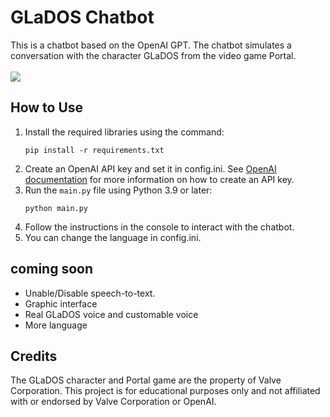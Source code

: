 <!DOCTYPE html>
<html>
<head>
	<meta charset="UTF-8">
</head>
<body>
	<h1>GLaDOS Chatbot</h1>
	This is a chatbot based on the OpenAI GPT. The chatbot simulates a conversation with the character GLaDOS from the video game Portal.
	<br></br>
	<img src="https://cdn-uploads.gameblog.fr/images/actu/full/72447_gb_news.jpg">
	<h2>How to Use</h2>
	<ol>
		<li>Install the required libraries using the command: <pre><code>pip install -r requirements.txt</code></pre></li>
		<li>Create an OpenAI API key and set it in config.ini. See <a href="https://beta.openai.com/docs/authentication/api-keys">OpenAI documentation</a> for more information on how to create an API key.</li>
		<li>Run the <code>main.py</code> file using Python 3.9 or later: <pre><code>python main.py</code></pre></li>
		<li>Follow the instructions in the console to interact with the chatbot.</li>
    <li>You can change the language in config.ini.</li>
	</ol>
	<h2>coming soon</h2>
	<ul>
		<li>Unable/Disable speech-to-text.</li>
		<li>Graphic interface</li>
		<li>Real GLaDOS voice and customable voice</li>
		<li>More language</li>
	</ul>
	<h2>Credits</h2>
	<p>The GLaDOS character and Portal game are the property of Valve Corporation. This project is for educational purposes only and not affiliated with or endorsed by Valve Corporation or OpenAI.</p>
</body>
</html>

